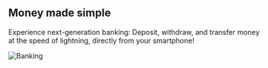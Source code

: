 ## Money made simple

Experience next-generation banking: Deposit, withdraw, and transfer money at the speed of lightning, directly from your smartphone!

![Banking](https://s.wsj.net/public/resources/images/MI-BU078_MOBILE_P_20130211215613.jpg)

<script src='//fw-cdn.com/1868745/2677874.js' chat='true'></script>
